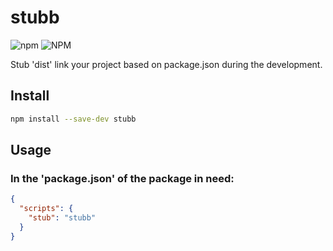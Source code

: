 # stubb

![npm](https://img.shields.io/npm/v/stubb)
![NPM](https://img.shields.io/npm/l/stubb)

Stub 'dist' link your project based on package.json during the development.

## Install

```bash
npm install --save-dev stubb
```

## Usage

### In the 'package.json' of the package in need:
```json
{
  "scripts": {
    "stub": "stubb"
  }
}
```
